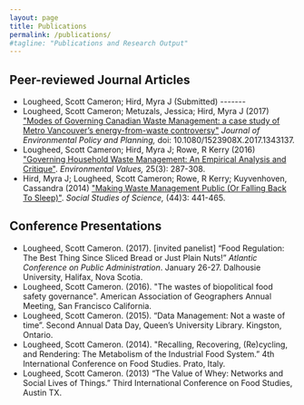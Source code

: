 ```yaml
---
layout: page
title: Publications
permalink: /publications/
#tagline: "Publications and Research Output"
---
```


<h2 class="articles">Peer-reviewed Journal Articles</h2>
<ul class="articles">
  <li>
    Lougheed, Scott Cameron; Hird, Myra J (Submitted) -------
  </li>
  <li>
    Lougheed, Scott Cameron; Metuzals, Jessica; Hird, Myra J (2017) <a href="https://doi.org/10.1080/1523908X.2017.1343137" target="_blank">"Modes of Governing Canadian Waste Management: a case study of Metro Vancouver’s energy-from-waste controversy"</a> <i>Journal of Environmental Policy and Planning,</i> doi: 10.1080/1523908X.2017.1343137.
  </li>
  <li>
    Lougheed, Scott Cameron; Hird, Myra J; Rowe, R Kerry (2016) <a href="http://www.ingentaconnect.com/content/whp/ev/2016/00000025/00000003/art00004" target="_blank" title="Governing Household Waste Management">"Governing Household Waste Management: An Empirical Analysis and Critique"</a>. <i>Environmental Values,</i> 25(3): 287-308.
  </li>
  <li>
    Hird, Myra J; Lougheed, Scott Cameron; Rowe, R Kerry; Kuyvenhoven, Cassandra (2014) <a href="http://sss.sagepub.com/content/44/3/441.full" target="_blank" title="Making Waste Management Public (Or Falling Back To Sleep)">"Making Waste Management Public (Or Falling Back To Sleep)"</a>. <i>Social Studies of Science,</i> (44)3: 441-465.
  </li>
</ul>
<h2 class="conference-presentations">Conference Presentations</h2>
<ul class="conference-presentations">
  <li>
    Lougheed, Scott Cameron. (2017). [invited panelist] “Food Regulation: The Best Thing Since Sliced Bread or Just Plain Nuts!” <i>Atlantic Conference on Public Administration</i>. January 26-27. Dalhousie University, Halifax, Nova Scotia.
  </li>
  <li>
    Lougheed, Scott Cameron. (2016). "The wastes of biopolitical food safety governance". American Association of Geographers Annual Meeting, San Francisco California.
  </li>
  <li>
    Lougheed, Scott Cameron. (2015). “Data Management: Not a waste of time”. Second Annual Data Day, Queen’s University Library. Kingston, Ontario.
  </li>
  <li>
    Lougheed, Scott Cameron. (2014). "Recalling, Recovering, (Re)cycling, and Rendering: The Metabolism of the Industrial Food System.” 4th International Conference on Food Studies. Prato, Italy.
  </li>
  <li>
    Lougheed, Scott Cameron. (2013) “The Value of Whey: Networks and Social Lives of Things.” Third International Conference on Food Studies, Austin TX.
  </li>
</ul>
